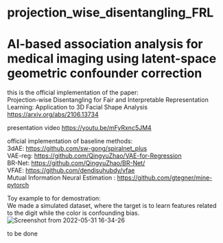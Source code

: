 # projection_wise_disentangling_FRL
# AI-based association analysis for medical imaging using latent-space geometric confounder correction
this is the official implementation of the paper: \
Projection-wise Disentangling for Fair and Interpretable Representation Learning: Application to 3D Facial Shape Analysis
https://arxiv.org/abs/2106.13734

presentation video
https://youtu.be/mFyRxnc5JM4



official implementation of baseline methods:<br/>
3dAE: https://github.com/sw-gong/spiralnet_plus<br/>
VAE-reg: https://github.com/QingyuZhao/VAE-for-Regression<br/>
BR-Net: https://github.com/QingyuZhao/BR-Net/<br/>
VFAE: https://github.com/dendisuhubdy/vfae<br/>
Mutual Information Neural Estimation : https://github.com/gtegner/mine-pytorch<br/>



Toy example to for demostration:<br/>
We made a simulated dataset, where the target is to learn features related to the digit while the color is confounding bias.
![Screenshot from 2022-05-31 16-34-26](https://user-images.githubusercontent.com/33644472/171200278-7afdeda1-be3d-4979-b3db-7635fbb5262b.png)



 to be done
